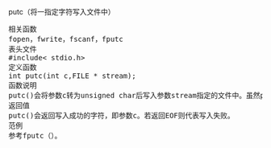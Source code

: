 putc（将一指定字符写入文件中）
<pre>相关函数
fopen，fwrite，fscanf，fputc
表头文件
#include< stdio.h>
定义函数
int putc(int c,FILE * stream);
函数说明
putc()会将参数c转为unsigned char后写入参数stream指定的文件中。虽然putc()与fputc()作用相同，但putc()为宏定义，非真正的函数调用。
返回值
putc()会返回写入成功的字符，即参数c。若返回EOF则代表写入失败。
范例
参考fputc（）。</pre>